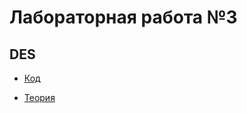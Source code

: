 # Лабораторная работа №3

## DES

* [Код](https://github.com/tarequeh/DES)

* [Теория](https://vscode.ru/prog-lessons/algoritm-des.html)

